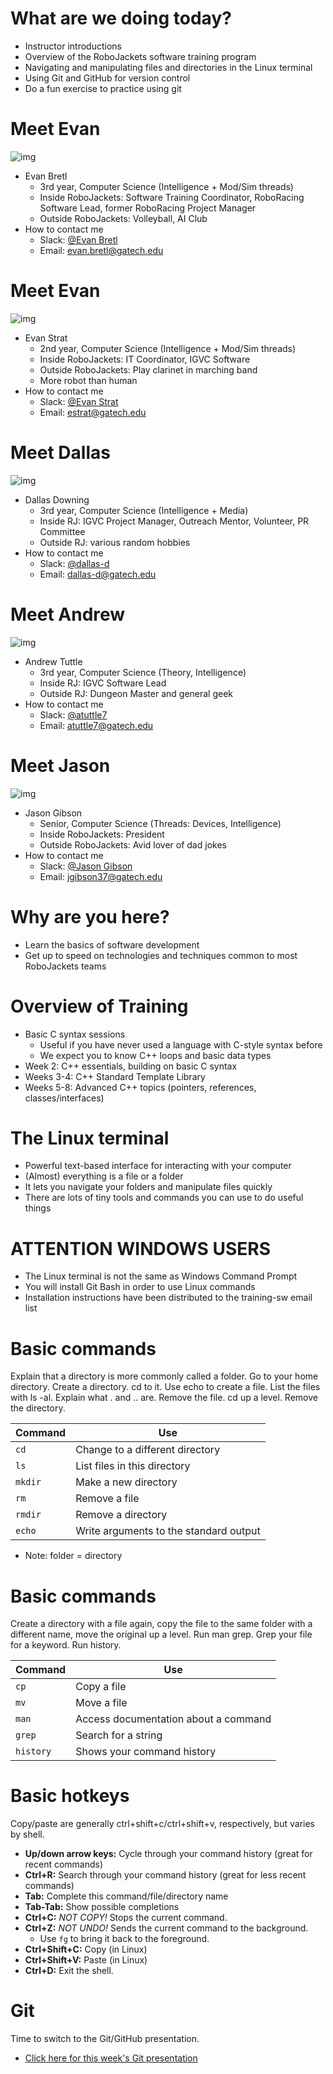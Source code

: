 # What are we doing today?

-   Instructor introductions
-   Overview of the RoboJackets software training program
-   Navigating and manipulating files and directories in the Linux terminal
-   Using Git and GitHub for version control
-   Do a fun exercise to practice using git


# Meet Evan

![img](https://raw.githubusercontent.com/RoboJackets/software-training/instructor-intros/images/evan-bretl-hiking.jpg)

-   Evan Bretl
    -   3rd year, Computer Science (Intelligence + Mod/Sim threads)
    -   Inside RoboJackets: Software Training Coordinator, RoboRacing Software Lead, former RoboRacing Project Manager
    -   Outside RoboJackets: Volleyball, AI Club
-   How to contact me
    -   Slack: [@Evan Bretl](https://robojackets.slack.com/team/U2AUQ6669)
    -   Email: [evan.bretl@gatech.edu](mailto:evan.bretl@gatech.edu)


# Meet Evan

![img](https://i.imgur.com/ol3f6LJ.jpg)

-   Evan Strat
    -   2nd year, Computer Science (Intelligence + Mod/Sim threads)
    -   Inside RoboJackets: IT Coordinator, IGVC Software
    -   Outside RoboJackets: Play clarinet in marching band
    -   More robot than human
-   How to contact me
    -   Slack: [@Evan Strat](https://robojackets.slack.com/team/U73AJTBPV)
    -   Email: [estrat@gatech.edu](mailto:estrat@gatech.edu)


# Meet Dallas

![img](https://raw.githubusercontent.com/RoboJackets/software-training/instructor-intros/images/dallas.png)

-   Dallas Downing
    -   3rd year, Computer Science (Intelligence + Media)
    -   Inside RJ: IGVC Project Manager, Outreach Mentor, Volunteer, PR Committee
    -   Outside RJ: various random hobbies
-   How to contact me
    -   Slack: [@dallas-d](https://robojackets.slack.com/team/U2E07GW77)
    -   Email: [dallas-d@gatech.edu](mailto:dallas-d@gatech.edu)


# Meet Andrew

![img](https://i.imgur.com/5Qa0VHl.jpg)

-   Andrew Tuttle
    -   3rd year, Computer Science (Theory, Intelligence)
    -   Inside RJ: IGVC Software Lead
    -   Outside RJ: Dungeon Master and general geek
-   How to contact me
    -   Slack: [@atuttle7](https://robojackets.slack.com/messages/@atuttle7/)
    -   Email: [atuttle7@gatech.edu](mailto:atuttle7@gatech.edu)


# Meet Jason

![img](https://i.imgur.com/izC5WWA.jpg)

-   Jason Gibson
    -   Senior, Computer Science (Threads: Devices, Intelligence)
    -   Inside RoboJackets: President
    -   Outside RoboJackets: Avid lover of dad jokes
-   How to contact me
    -   Slack: [@Jason Gibson](https://robojackets.slack.com/messages/@Jason_Gibson/)
    -   Email: [jgibson37@gatech.edu](mailto:jgibson37@gatech.edu)


# Why are you here?

-   Learn the basics of software development
-   Get up to speed on technologies and techniques common to most RoboJackets teams


# Overview of Training

-   Basic C syntax sessions
    -   Useful if you have never used a language with C-style syntax before
    -   We expect you to know C++ loops and basic data types
-   Week 2: C++ essentials, building on basic C syntax
-   Weeks 3-4: C++ Standard Template Library
-   Weeks 5-8: Advanced C++ topics (pointers, references, classes/interfaces)


# The Linux terminal

-   Powerful text-based interface for interacting with your computer
-   (Almost) everything is a file or a folder
-   It lets you navigate your folders and manipulate files quickly
-   There are lots of tiny tools and commands you can use to do useful things


# ATTENTION WINDOWS USERS

-   The Linux terminal is not the same as Windows Command Prompt
-   You will install Git Bash in order to use Linux commands
-   Installation instructions have been distributed to the training-sw email list


# Basic commands

<div class="NOTES">
Explain that a directory is more commonly called a folder. Go to your home directory. Create a directory. cd to it. Use echo to create a file. List the files with ls -al. Explain what . and .. are. Remove the file. cd up a level. Remove the directory.

</div>

| Command | Use                                    |
|------- |-------------------------------------- |
| `cd`    | Change to a different directory        |
| `ls`    | List files in this directory           |
| `mkdir` | Make a new directory                   |
| `rm`    | Remove a file                          |
| `rmdir` | Remove a directory                     |
| `echo`  | Write arguments to the standard output |

-   Note: folder = directory


# Basic commands

<div class="NOTES">
Create a directory with a file again, copy the file to the same folder with a different name, move the original up a level. Run man grep. Grep your file for a keyword. Run history.

</div>

| Command   | Use                                  |
|--------- |------------------------------------ |
| `cp`      | Copy a file                          |
| `mv`      | Move a file                          |
| `man`     | Access documentation about a command |
| `grep`    | Search for a string                  |
| `history` | Shows your command history           |


# Basic hotkeys

<div class="NOTES">
Copy/paste are generally ctrl+shift+c/ctrl+shift+v, respectively, but varies by shell.

</div>

-   **Up/down arrow keys:** Cycle through your command history (great for recent commands)
-   **Ctrl+R:** Search through your command history (great for less recent commands)
-   **Tab:** Complete this command/file/directory name
-   **Tab-Tab:** Show possible completions
-   **Ctrl+C:** *NOT COPY!* Stops the current command.
-   **Ctrl+Z:** *NOT UNDO!* Sends the current command to the background.
    -   Use `fg` to bring it back to the foreground.
-   **Ctrl+Shift+C:** Copy (in Linux)
-   **Ctrl+Shift+V:** Paste (in Linux)
-   **Ctrl+D:** Exit the shell.


# Git

<div class="NOTES">
Time to switch to the Git/GitHub presentation.

</div>

-   [Click here for this week's Git presentation](git.md)